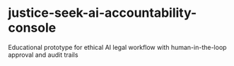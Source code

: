 # justice-seek-ai-accountability-console
Educational prototype for ethical AI legal workflow with human-in-the-loop approval and audit trails
